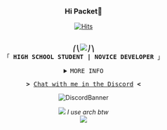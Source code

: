 <!-- Small Gretting Header -->
<h3 align="center">Hi Packet👋</h3>

<!-- Hits With Just Cool Unidentified Profound Icon -->
<div align="center">
    
[![Hits](https://hits.seeyoufarm.com/api/count/incr/badge.svg?url=https%3A%2F%2Fgithub.com%2FPleahMaCaka&count_bg=%23000000&title_bg=%23000000&icon=opslevel.svg&icon_color=%23FFFFFF&title=PleahMaCaka&edge_flat=false)](https://github.com/PleahMaCaka)

</div>

<p align="center"><br>
  <samp>
    <b>⎛⎝<img src="https://cdn.discordapp.com/emojis/768100761812205579.png?v=1">⎠⎞</b>
    <br>
    「 <b>HIGH SCHOOL STUDENT | NOVICE DEVELOPER</b> 」<br>
  </samp>
</p>

<!-- Github Matrix -->
<details align="center">
  <summary> <samp>MORE INFO</samp></summary>
    <p align="center">

![Metrics](https://metrics.lecoq.io/PleahMaCaka?template=classic&base.metadata=0&isocalendar=1&languages=1&stars=1&people=1&followup=1&achievements=1&isocalendar.duration=half-year&languages.limit=8&languages.sections=most-used&languages.colors=github&languages.threshold=0%25&languages.indepth=false&languages.categories=markup%2C%20programming&languages.recent.categories=markup%2C%20programming&languages.recent.load=300&languages.recent.days=14&stars.limit=4&people.limit=24&people.size=28&people.types=followers%2C%20following&people.identicons=false&people.shuffle=false&followup.sections=repositories&achievements.threshold=C&achievements.secrets=true&achievements.display=compact&achievements.limit=0&config.timezone=Asia%2FSeoul)

  </p>
</details>

<!-- Join Private Guild -->
<samp>
  <p align="center">
    <b>></b> <a href="https://discord.gg/KMEru5ypnp">Chat with me in the Discord</a> <b><</b>
  </p>
</samp>

<!-- Discord Banner -->
<p align="center">
  <img src="https://discord.c99.nl/widget/theme-2/352357858110734339.png" alt="DiscordBanner"/>
</p>

<!-- Skill Icons -->
<p align="center">
  <img src="https://skillicons.dev/icons?i=ts,py,kotlin,rust,svelte,tauri,nextjs,nestjs,docker,linux&theme=dark"/>
  <i>I use arch btw</i>
  <br/>
  <img src="https://skillicons.dev/icons?i=idea,vscode,git,github,githubactions,electron,react,redux,electron,html,css,tailwind,vercel,vite,webpack,gradle,c,cpp,bash,arduino,styledcomponents,express,fastapi,ktor,stackoverflow,misskey,prisma,mongodb,discord,bots&theme=dark"/>
</p>

<!-- Skill Icons -->
<!--
<p align="center">
    <img src="https://skillicons.dev/icons?i=ts,py,kotlin,rust,svelte,tauri,nextjs,nestjs,docker,idea,md"/>
    <br/>
    <details align="center">
      <summary> <samp>Show all stacks</samp></summary>
    <br/>
    <img src="https://skillicons.dev/icons?i=deno,nodejs,js,ts,py,kotlin,gradle,c,cpp,rust,linux,bash,arduino,vite,webpack,html,css,electron,svelte,tauri,react,redux,nextjs,vercel,tailwind,styledcomponents,express,nestjs,fastapi,ktor,git,github,githubactions,idea,vscode,md,stackoverflow,misskey,mongodb,prisma,sqlite,mongodb,docker,discord,bots"/>
    </details>
</p>
-->

<!--
https://github.com/Ileriayo/markdown-badges
https://github.com/anuraghazra/github-readme-stats
https://metrics.lecoq.io/
-->
